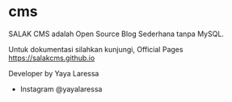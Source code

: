 # cms
SALAK CMS adalah Open Source Blog Sederhana tanpa MySQL.

Untuk dokumentasi silahkan kunjungi,
Official Pages
https://salakcms.github.io

Developer by Yaya Laressa
- Instagram @yayalaressa
